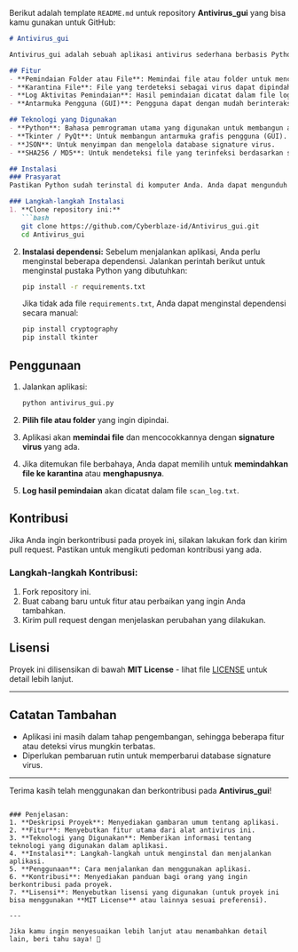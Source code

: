Berikut adalah template `README.md` untuk repository **Antivirus_gui** yang bisa kamu gunakan untuk GitHub:

```markdown
# Antivirus_gui

Antivirus_gui adalah sebuah aplikasi antivirus sederhana berbasis Python yang menyediakan antarmuka grafis (GUI) untuk memindai dan menangani file berbahaya seperti virus dan malware. Alat ini menggunakan deteksi berbasis signature dan memungkinkan pengguna untuk memindai folder atau file, serta mengkarantina file yang mencurigakan.

## Fitur
- **Pemindaian Folder atau File**: Memindai file atau folder untuk mencari file berbahaya yang cocok dengan signature virus.
- **Karantina File**: File yang terdeteksi sebagai virus dapat dipindahkan ke folder karantina untuk tindakan lebih lanjut.
- **Log Aktivitas Pemindaian**: Hasil pemindaian dicatat dalam file log untuk memudahkan pemeriksaan lebih lanjut.
- **Antarmuka Pengguna (GUI)**: Pengguna dapat dengan mudah berinteraksi dengan aplikasi menggunakan antarmuka grafis berbasis Python.

## Teknologi yang Digunakan
- **Python**: Bahasa pemrograman utama yang digunakan untuk membangun aplikasi.
- **Tkinter / PyQt**: Untuk membangun antarmuka grafis pengguna (GUI).
- **JSON**: Untuk menyimpan dan mengelola database signature virus.
- **SHA256 / MD5**: Untuk mendeteksi file yang terinfeksi berdasarkan signature hash.

## Instalasi
### Prasyarat
Pastikan Python sudah terinstal di komputer Anda. Anda dapat mengunduh Python dari [situs resmi Python](https://www.python.org/downloads/).

### Langkah-langkah Instalasi
1. **Clone repository ini:**
   ```bash
   git clone https://github.com/Cyberblaze-id/Antivirus_gui.git
   cd Antivirus_gui
   ```

2. **Instalasi dependensi:**
   Sebelum menjalankan aplikasi, Anda perlu menginstal beberapa dependensi. Jalankan perintah berikut untuk menginstal pustaka Python yang dibutuhkan:
   ```bash
   pip install -r requirements.txt
   ```

   Jika tidak ada file `requirements.txt`, Anda dapat menginstal dependensi secara manual:
   ```bash
   pip install cryptography
   pip install tkinter
   ```

## Penggunaan
1. Jalankan aplikasi:
   ```bash
   python antivirus_gui.py
   ```

2. **Pilih file atau folder** yang ingin dipindai.
3. Aplikasi akan **memindai file** dan mencocokkannya dengan **signature virus** yang ada.
4. Jika ditemukan file berbahaya, Anda dapat memilih untuk **memindahkan file ke karantina** atau **menghapusnya**.
5. **Log hasil pemindaian** akan dicatat dalam file `scan_log.txt`.

## Kontribusi
Jika Anda ingin berkontribusi pada proyek ini, silakan lakukan fork dan kirim pull request. Pastikan untuk mengikuti pedoman kontribusi yang ada.

### Langkah-langkah Kontribusi:
1. Fork repository ini.
2. Buat cabang baru untuk fitur atau perbaikan yang ingin Anda tambahkan.
3. Kirim pull request dengan menjelaskan perubahan yang dilakukan.

## Lisensi
Proyek ini dilisensikan di bawah **MIT License** - lihat file [LICENSE](LICENSE) untuk detail lebih lanjut.

---

## Catatan Tambahan
- Aplikasi ini masih dalam tahap pengembangan, sehingga beberapa fitur atau deteksi virus mungkin terbatas.
- Diperlukan pembaruan rutin untuk memperbarui database signature virus.

---

Terima kasih telah menggunakan dan berkontribusi pada **Antivirus_gui**!
```

### Penjelasan:
1. **Deskripsi Proyek**: Menyediakan gambaran umum tentang aplikasi.
2. **Fitur**: Menyebutkan fitur utama dari alat antivirus ini.
3. **Teknologi yang Digunakan**: Memberikan informasi tentang teknologi yang digunakan dalam aplikasi.
4. **Instalasi**: Langkah-langkah untuk menginstal dan menjalankan aplikasi.
5. **Penggunaan**: Cara menjalankan dan menggunakan aplikasi.
6. **Kontribusi**: Menyediakan panduan bagi orang yang ingin berkontribusi pada proyek.
7. **Lisensi**: Menyebutkan lisensi yang digunakan (untuk proyek ini bisa menggunakan **MIT License** atau lainnya sesuai preferensi).

---

Jika kamu ingin menyesuaikan lebih lanjut atau menambahkan detail lain, beri tahu saya! 🚀
